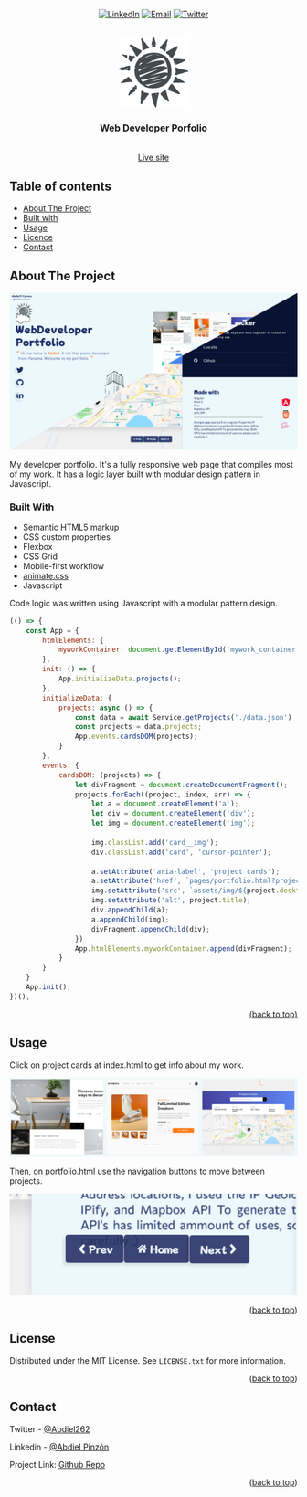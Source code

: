 <p align="center">
<a href="https://www.linkedin.com/in/abdielpinzoncarrera/" target="_blank"><img alt="LinkedIn" src="https://img.shields.io/badge/Linkedin-%40abdiel--pinz%C3%B3n-%230961B8?style=flat&logo=linkedin"></a>
 <a href="mailto:abdiel.pinzonc@gmail.com"><img alt="Email" src="https://img.shields.io/badge/Email-abdiel.pinzonc@gmail.com-blue?style=flat&logo=gmail"></a>
 <a href="https://twitter.com/Abdiel262" target="_blank"><img alt="Twitter" src="https://img.shields.io/twitter/url?label=Abdiel262&style=social&url=https%3A%2F%2Ftwitter.com%2FAbdiel262"></a>
</p>

<!-- PROJECT LOGO -->
<br />
<div align="center">
  <a href="https://abdielp.github.io/webdeveloper-portfolio/" target="_blank">
    <img src="https://github.com/AbdielP/AbdielP/blob/master/images/sol.png" alt="Logo">
  </a>

  <h3 align="center">Web Developer Porfolio</h3>

  <p align="center">
    <br />
    <a href="https://abdielp.github.io/webdeveloper-portfolio/">Live site</a>
  </p>
</div>

<!-- TABLE OF CONTENTS -->
## Table of contents

- [About The Project](#about-the-project)
- [Built with](#built-with)
- [Usage](#usage)
- [Licence](#license)
- [Contact](#contact)

<!-- ABOUT THE PROJECT -->
## About The Project

![Screenshot](https://github.com/AbdielP/webdeveloper-portfolio/blob/master/assets/img/portfolio.png)

My developer portfolio. It's a fully responsive web page that compiles most of my work.
It has a logic layer built with modular design pattern in Javascript.

### Built With

- Semantic HTML5 markup
- CSS custom properties
- Flexbox
- CSS Grid
- Mobile-first workflow
- [animate.css](https://animate.style/)
- Javascript

Code logic was written using Javascript with a modular pattern design.

```js
(() => {
    const App = {
        htmlElements: {
            myworkContainer: document.getElementById('mywork_container')
        },
        init: () => {
            App.initializeData.projects();
        },
        initializeData: {
            projects: async () => {
                const data = await Service.getProjects('./data.json')
                const projects = data.projects;
                App.events.cardsDOM(projects);
            }
        },
        events: {
            cardsDOM: (projects) => {
                let divFragment = document.createDocumentFragment();
                projects.forEach((project, index, arr) => {
                    let a = document.createElement('a');
                    let div = document.createElement('div');
                    let img = document.createElement('img');

                    img.classList.add('card__img');
                    div.classList.add('card', 'cursor-pointer');

                    a.setAttribute('aria-label', 'project cards');
                    a.setAttribute('href', `pages/portfolio.html?project=${index}`);
                    img.setAttribute('src', `assets/img/${project.desktop_img}`);
                    img.setAttribute('alt', project.title);
                    div.appendChild(a);
                    a.appendChild(img);
                    divFragment.appendChild(div);
                })
                App.htmlElements.myworkContainer.append(divFragment);
            }
        }
    }
    App.init();
})();
```

<p align="right"><a href="#top">(back to top)</a></p>

<!-- USAGE EXAMPLES -->
## Usage

Click on project cards at index.html to get info about my work.

<img src="https://github.com/AbdielP/webdeveloper-portfolio/blob/master/assets/img/cards.png" alt="Cards" width="550px"/>

Then, on portfolio.html use the navigation buttons to move between projects.

<img src="https://github.com/AbdielP/webdeveloper-portfolio/blob/master/assets/img/nav_buttons.png" alt="Cards" width="550px"/>

<p align="right">(<a href="#top">back to top</a>)</p>

<!-- LICENSE -->
## License

Distributed under the MIT License. See `LICENSE.txt` for more information.

<p align="right">(<a href="#top">back to top</a>)</p>

<!-- CONTACT -->
## Contact

Twitter - [@Abdiel262](https://twitter.com/Abdiel262)

Linkedin - [@Abdiel Pinzón](https://www.linkedin.com/in/abdielpinzoncarrera)

Project Link: [Github Repo](https://github.com/AbdielP/webdeveloper-portfolio)

<p align="right">(<a href="#top">back to top</a>)</p>
